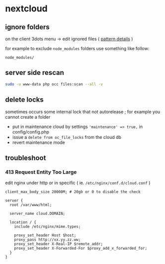 # nextcloud

## ignore folders

on the client 3dots menu -> edit ignored files ( [pattern details](https://docs.nextcloud.com/desktop/2.5/architecture.html#ignored-files) )

for example to exclude `node_modules` folders use something like follow:

```
node_modules/
```

## server side rescan

```sh
sudo -u www-data php occ files:scan --all -v
```

## delete locks

sometimes occurs some internal lock that not autorelease ; for example you cannot create a folder

- put in maintenance cloud by settings `'maintenance' => true,` in config/config.php
- issue a `delete from oc_file_locks` from the cloud db
- revert maintenance mode


## troubleshoot

### 413 Request Entity Too Large

edit nginx under http or in specific ( ie. `/etc/nginx/conf.d/cloud.conf` )

```
client_max_body_size 20000M; # 20gb or 0 to disable the check

server {
  root /var/www/html;

  server_name cloud.DOMAIN;

  location / {
    include /etc/nginx/mime.types;

    proxy_set_header Host $host;
    proxy_pass http://xx.yy.zz.ww;
    proxy_set_header X-Real-IP $remote_addr;
    proxy_set_header X-Forwarded-For $proxy_add_x_forwarded_for;
  }
}
```